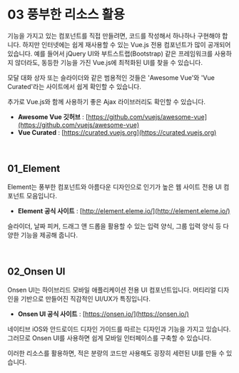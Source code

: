 # 03 풍부한 리소스 활용

기능을 가지고 있는 컴포넌트를 직접 만들려면, 코드를 작성해서 하나하나 구현해야 합니다. 하지만 인터넷에는 쉽게 재사용할 수 있는 Vue.js 전용 컴포넌트가 많이 공개되어 있습니다. 예를 들어서 jQuery UI와 부트스트랩(Bootstrap) 같은 프레임워크를 사용하지 않더라도, 동등한 기능을 가진 Vue.js에 최적화된 UI를 찾을 수 있습니다. 

모달 대화 상자 또는 슬라이더와 같은 범용적인 것들은 'Awesome Vue'와 'Vue Curated'라는 사이트에서 쉽게 확인할 수 있습니다. 

추가로 Vue.js와 함께 사용하기 좋은 Ajax 라이브러리도 확인할 수 있습니다. 

+ **Awesome Vue 깃허브** : [https://github.com/vuejs/awesome-vue](https://github.com/vuejs/awesome-vue)
+ **Vue Curated** : [https://curated.vuejs.org](https://curated.vuejs.org)

<br>

## 01_Element

Element는 풍부한 컴포넌트와 아름다운 디자인으로 인기가 높은 웹 사이트 전용 UI 컴포넌트 모음입니다. 

+ **Element 공식 사이트** : [http://element.eleme.io/](http://element.eleme.io/)

슬라이더, 날짜 피커, 드래그 앤 드롭을 활용할 수 있는 입력 양식, 그룹 입력 양식 등 다양한 기능을 제공해 줍니다. 

<br>

## 02_Onsen UI

Onsen UI는 하이브리드 모바일 애플리케이션 전용 UI 컴포넌트입니다. 머티리얼 디자인을 기반으로 만들어진 직감적인 UI/UX가 특징입니다. 

+ **Onsen UI 공식 사이트** : [https://onsen.io/](https://onsen.io/)

네이티브 iOS와 안드로이드 디자인 가이드를 따르는 디자인과 기능을 가지고 있습니다. 그러므로 Onsen UI를 사용하면 쉽게 모바일 인터페이스를 구축할 수 있습니다. 

이러한 리소스를 활용하면, 적은 분량의 코드만 사용해도 굉장히 세련된 UI를 만들 수 있습니다. 